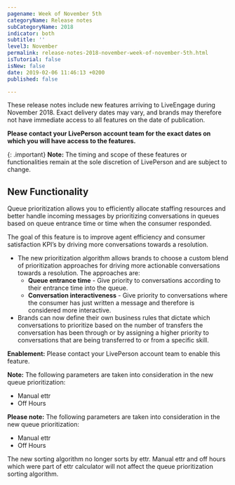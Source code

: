 ```yaml
---
pagename: Week of November 5th
categoryName: Release notes
subCategoryName: 2018
indicator: both
subtitle: ''
level3: November
permalink: release-notes-2018-november-week-of-november-5th.html
isTutorial: false
isNew: false
date: 2019-02-06 11:46:13 +0200
published: false

---
```

These release notes include new features arriving to LiveEngage during November 2018. Exact delivery dates may vary, and brands may therefore not have immediate access to all features on the date of publication.

**Please contact your LivePerson account team for the exact dates on which you will have access to the features.**

{: .important}
**Note:** The timing and scope of these features or functionalities remain at the sole discretion of LivePerson and are subject to change.

## New Functionality

Queue prioritization allows you to efficiently allocate staffing resources and better handle incoming messages by prioritizing conversations in queues based on queue entrance time or time when the consumer responded.

The goal of this feature is to improve agent efficiency and consumer satisfaction KPI’s by driving more conversations towards a resolution.

* The new prioritization algorithm allows brands to choose a custom blend of prioritization approaches for driving more actionable conversations towards a resolution. The approaches are:
  * **Queue entrance time** - Give priority to conversations according to their entrance time into the queue.
  * **Conversation interactiveness** - Give priority to conversations where the consumer has just written a message and therefore is considered more interactive.
* Brands can now define their own business rules that dictate which conversations to prioritize based on the number of transfers the conversation has been through or by assigning a higher priority to conversations that are being transferred to or from a specific skill.

**Enablement:** Please contact your LivePerson account team to enable this feature.

<div class="notice"> 
<b>Note:</b> The following parameters are taken into consideration in the new queue prioritization:
<ul> 
<li>Manual ettr</li> <li>Off Hours</li> 
</ul> 
</div>




**Please note:**
The following parameters are taken into consideration in the new queue prioritization:

* Manual ettr
* Off Hours

The new sorting algorithm no longer sorts by ettr. Manual ettr and off hours which were part of ettr calculator will not affect the queue prioritization sorting algorithm.